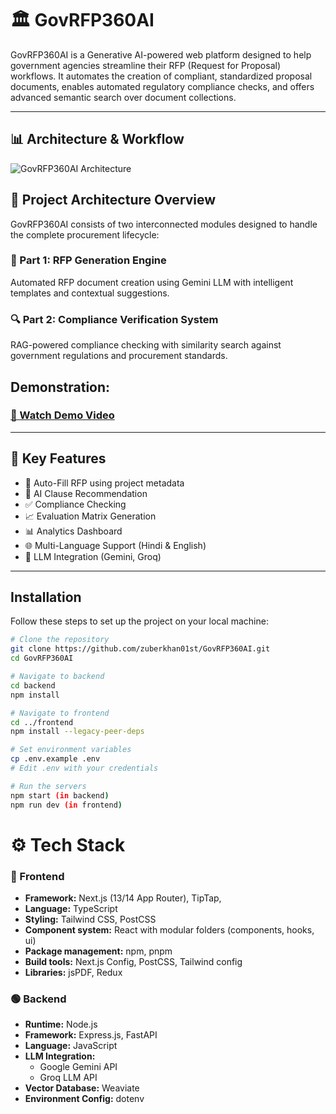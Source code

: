 # 🏛️ GovRFP360AI

GovRFP360AI is a Generative AI-powered web platform designed to help government agencies streamline their RFP (Request for Proposal) workflows. It automates the creation of compliant, standardized proposal documents, enables automated regulatory compliance checks, and offers advanced semantic search over document collections.


---

## 📊 Architecture & Workflow

![GovRFP360AI Architecture](./public/architecture.png)

## 🌟 Project Architecture Overview
GovRFP360AI consists of two interconnected modules designed to handle the complete procurement lifecycle:

### 📝 Part 1: RFP Generation Engine
Automated RFP document creation using Gemini LLM with intelligent templates and contextual suggestions.

### 🔍 Part 2: Compliance Verification System
RAG-powered compliance checking with similarity search against government regulations and procurement standards.


## Demonstration:

### [🎥 Watch Demo Video](public/video_demo.mp4)
---

## 🔧 Key Features

- 📝 Auto-Fill RFP using project metadata
- 🧠 AI Clause Recommendation
- ✅ Compliance Checking
- 📈 Evaluation Matrix Generation
- 📊 Analytics Dashboard
- 🌐 Multi-Language Support (Hindi & English)
- 🤖 LLM Integration (Gemini, Groq)

---

## Installation

Follow these steps to set up the project on your local machine:

```bash
# Clone the repository
git clone https://github.com/zuberkhan01st/GovRFP360AI.git
cd GovRFP360AI

# Navigate to backend
cd backend
npm install

# Navigate to frontend
cd ../frontend
npm install --legacy-peer-deps

# Set environment variables
cp .env.example .env
# Edit .env with your credentials

# Run the servers
npm start (in backend)
npm run dev (in frontend)

```


# ⚙️ Tech Stack

### 🔵 Frontend
- **Framework:** Next.js (13/14 App Router), TipTap, 
- **Language:** TypeScript
- **Styling:** Tailwind CSS, PostCSS
- **Component system:** React with modular folders (components, hooks, ui)
- **Package management:** npm, pnpm
- **Build tools:** Next.js Config, PostCSS, Tailwind config
- **Libraries:** jsPDF, Redux

### 🟢 Backend
- **Runtime:** Node.js
- **Framework:** Express.js, FastAPI
- **Language:** JavaScript
- **LLM Integration:** 
  - Google Gemini API
  - Groq LLM API
- **Vector Database:** Weaviate
- **Environment Config:** dotenv


